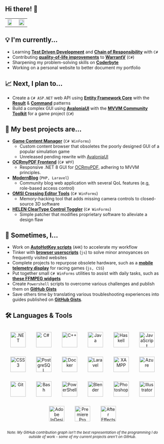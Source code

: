 ## Hi there! 👋

<!--


**sjain882/sjain882** is a ✨ _special_ ✨ repository because its `README.md` (this file)** appears on your GitHub profile.

Here are some ideas to get you started:

- 🔭 I’m currently working on ...
- 🌱 I’m currently learning ...
- 👯 I’m looking to collaborate on ...
- 🤔 I’m looking for help with ...
- 💬 Ask me about ...
- 📫 How to reach me: ...
- 😄 Pronouns: ...
- ⚡ Fun fact: ...
-->

<table align="center">
    <tr>
        <td>
            <img src="https://github-readme-stats.vercel.app/api?username=sjain882&count_private=true&theme=dark" width="80%" height="80%"/>
        </td>
        <td>
            <img src="https://github-readme-stats.vercel.app/api/top-langs/?username=sjain882&layout=compact&theme=dark" width="95%" height="95%"/>
        </td>
    </tr>
</table>

## **💡 I'm currently...**
- Learning **[Test Driven Development](https://en.wikipedia.org/wiki/Test-driven_development)** and **[Chain of Responsibility](https://refactoring.guru/design-patterns/chain-of-responsibility/csharp/example)** with `C#`
- Contributing **[quality-of-life improvements](https://github.com/sjain882/WarrantV/commits/allMyChanges/)** to **[WarrantV](https://www.gta5-mods.com/scripts/warrantv)** (`C#`)
- Sharpening my problem-solving skills on **[Coderbyte](https://coderbyte.com/)**
- Working on a personal website to better document my portfolio

## **📈 Next, I plan to...**
- Create a `C# ASP.NET` web API using **[Entity Framework Core](https://learn.microsoft.com/en-us/ef/core/)** with the **[Result](https://andrewlock.net/working-with-the-result-pattern-part-1-replacing-exceptions-as-control-flow/)** & **[Command](https://refactoring.guru/design-patterns/command/csharp/example)** patterns
- Build a complex GUI using **[AvaloniaUI](https://avaloniaui.net/)** with the **[MVVM Community Toolkit](https://learn.microsoft.com/en-us/dotnet/communitytoolkit/mvvm/)** for a game project (`C#`)

## **🚀 My best projects are...**
- **[Game Content Manager]()** (`C# WinForms`)
    - Custom content browser that obsoletes the poorly designed GUI of a popular simulation game
    - Unreleased pending rewrite with [AvaloniaUI](https://avaloniaui.net/)
‎
- **[OCRmyPDF Frontend](https://github.com/sjain882/OCRmyPDF-WinGUI)** (`C# WPF`)
    - Responsive .NET 8 GUI for [OCRmyPDF](https://github.com/ocrmypdf/OCRmyPDF), adhering to MVVM principles.
‎
- **[ModernBlog](https://github.com/sjain882/Csc348-blog)** (`PHP, Laravel`)
    - Community blog web application with several QoL features (e.g, role-based access control)
‎
- **[OMSI Crossing Editor Tools](https://github.com/sjain882/OMSI-Crossing-Editor-Tools)** (`C# WinForms`)
    - Memory-hacking tool that adds missing camera controls to closed-source 3D software
‎
- **[HELEN ClearType Control Toggler](https://github.com/sjain882/HELEN-ClearType-Toggle)** (`C# WinForms`)
    - Simple patcher that modifies proprietary software to alleviate a design flaw

## **🎨 Sometimes, I...**
- Work on **[AutoHotKey scripts](http://github.com/sjain882/autohotkey-scripts)** (`AHK`) to accelerate my workflow
- Tinker with **[browser userscripts](https://github.com/sjain882/Browser-Tweaks)** (`js`) to solve minor annoyances on frequently visited websites
- Complete projects to repurpose obsolete hardware, such as a **[mobile telemetry display](https://github.com/sjain882/ETS2-Basic-Info-Grid)** for racing games (`js, CSS`)
- Put together small `C# WinForms` utilities to assist with daily tasks, such as **[these FFMPEG widgets](https://github.com/sjain882/FFMPEG-QTTabBar-Tools)**
- Create `Powershell` scripts to overcome various challenges and publish them on **[GitHub Gists](https://gist.github.com/sjain882)**
- Save others time by translating various troubleshooting experiences into guides published on **[GitHub Gists](https://gist.github.com/sjain882)**.

## **🛠 Languages & Tools**
<div align="center">  
<!-- Desktop Languages -->
<a href="https://dotnet.microsoft.com/download/dotnet-framework" target="_blank"><img style="margin: 15px" src="https://profilinator.rishav.dev/skills-assets/dot-net-original-wordmark.svg" alt=".NET" height="50" /></a> 
<a href="https://docs.microsoft.com/en-us/dotnet/csharp/" target="_blank"><img style="margin: 15px" src="https://profilinator.rishav.dev/skills-assets/csharp-original.svg" alt="C#" height="50" /></a>  
<a href="https://www.cplusplus.com/" target="_blank"><img style="margin: 15px" src="https://profilinator.rishav.dev/skills-assets/cplusplus-original.svg" alt="C++" height="50" /></a>  
<a href="https://www.java.com/" target="_blank"><img style="margin: 15px" src="https://profilinator.rishav.dev/skills-assets/java-original-wordmark.svg" alt="Java" height="50" /></a>    
<a href="https://www.haskell.org/" target="_blank"><img style="margin: 15px" src="https://profilinator.rishav.dev/skills-assets/haskell.png" alt="Haskell" height="50" /></a>   
<!-- Web Languages & Technologies-->
<a href="https://www.javascript.com/" target="_blank"><img style="margin: 15px" src="https://profilinator.rishav.dev/skills-assets/javascript-original.svg" alt="JavaScript" height="50" /></a>  
<a href="https://www.w3schools.com/css/" target="_blank"><img style="margin: 15px" src="https://profilinator.rishav.dev/skills-assets/css3-original-wordmark.svg" alt="CSS3" height="50" /></a>  
<a href="https://www.postgresql.org/" target="_blank"><img style="margin: 15px" src="https://profilinator.rishav.dev/skills-assets/postgresql-original-wordmark.svg" alt="PostgreSQL" height="50" /></a> 
<a href="https://www.docker.com/" target="_blank"><img style="margin: 15px" src="https://profilinator.rishav.dev/skills-assets/docker-original-wordmark.svg" alt="Docker" height="50" /></a>  
<a href="https://laravel.com/" target="_blank"><img style="margin: 15px" src="https://profilinator.rishav.dev/skills-assets/laravel-plain-wordmark.svg" alt="Laravel" height="50" /></a>   
<a href="https://www.apachefriends.org/" target="_blank"><img style="margin: 15px" src="https://profilinator.rishav.dev/skills-assets/xampp.png" alt="XAMPP" height="50" /></a>  
<a href="https://azure.microsoft.com/en-in/" target="_blank"><img style="margin: 15px" src="https://profilinator.rishav.dev/skills-assets/microsoft_azure-icon.svg" alt="Azure" height="50" /></a>  
<!-- Other -->
<a href="https://github.com/" target="_blank"><img style="margin: 15px" src="https://profilinator.rishav.dev/skills-assets/git-scm-icon.svg" alt="Git" height="50" /></a>  
<a href="https://www.gnu.org/software/bash/" target="_blank"><img style="margin: 15px" src="https://profilinator.rishav.dev/skills-assets/gnu_bash-icon.svg" alt="Bash" height="50" /></a>  
<a href="https://docs.microsoft.com/en-us/powershell/" target="_blank"><img style="margin: 15px" src="https://profilinator.rishav.dev/skills-assets/powershell.png" alt="PowerShell" height="50" /></a>  
<!-- Creative -->
<a href="https://www.blender.org/" target="_blank"><img style="margin: 15px" src="https://profilinator.rishav.dev/skills-assets/blender_community_badge_white.svg" alt="Blender" height="50" /></a>  
<a href="https://www.adobe.com/in/products/photoshop.html" target="_blank"><img style="margin: 15px" src="https://profilinator.rishav.dev/skills-assets/photoshop-plain.svg" alt="Photoshop" height="50" /></a>  
<a href="https://www.adobe.com/in/products/illustrator.html" target="_blank"><img style="margin: 15px" src="https://profilinator.rishav.dev/skills-assets/adobe_illustrator-icon.svg" alt="Illustrator" height="50" /></a> 
<a href="https://www.adobe.com/in/products/indesign.html" target="_blank"><img style="margin: 15px" src="https://profilinator.rishav.dev/skills-assets/adobeindesign.svg" alt="Adobe InDesign" height="50" /></a> 
<a href="https://www.adobe.com/in/products/premiere.html" target="_blank"><img style="margin: 15px" src="https://profilinator.rishav.dev/skills-assets/adobepremierepro.png" alt="Premiere Pro" height="50" /></a>  
<a href="https://www.adobe.com/in/products/aftereffects.html" target="_blank"><img style="margin: 15px" src="https://profilinator.rishav.dev/skills-assets/aftereffects.png" alt="After Effects" height="50" /></a> 

<sub>*Note: My GitHub contribution graph isn't the best representation of the programming I do outside of work - some of my current projects aren't on GitHub*.</sub>

</div>



